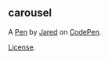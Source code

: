 carousel
--------


A [Pen](http://codepen.io/BabinecJ/pen/BQGvEo) by [Jared](http://codepen.io/BabinecJ) on [CodePen](http://codepen.io/).

[License](http://codepen.io/BabinecJ/pen/BQGvEo/license).